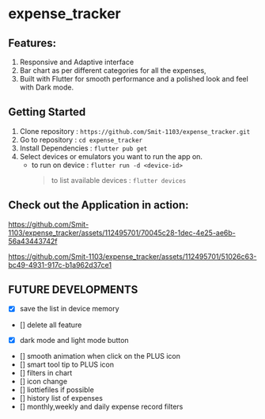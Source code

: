 # expense_tracker

## Features:

1. Responsive and Adaptive interface
2. Bar chart as per different categories for all the expenses,
3. Built with Flutter for smooth performance and a polished look and feel with Dark mode.

## Getting Started

1. Clone repository : `https://github.com/Smit-1103/expense_tracker.git`
2. Go to repository : `cd expense_tracker`
3. Install Dependencies : `flutter pub get`
4. Select devices or emulators you want to run the app on.
   - to run on device : `flutter run -d <device-id>`
     > to list available devices : `flutter devices`

## Check out the Application in action:

https://github.com/Smit-1103/expense_tracker/assets/112495701/70045c28-1dec-4e25-ae6b-56a43443742f

https://github.com/Smit-1103/expense_tracker/assets/112495701/51026c63-bc49-4931-917c-b1a962d37ce1

## FUTURE DEVELOPMENTS

- [X] save the list in device memory
- [] delete all feature
- [X] dark mode and light mode button
- [] smooth animation when click on the PLUS icon
- [] smart tool tip to PLUS icon
- [] filters in chart
- [] icon change
- [] liottiefiles if possible
- [] history list of expenses
- [] monthly,weekly and daily expense record filters
